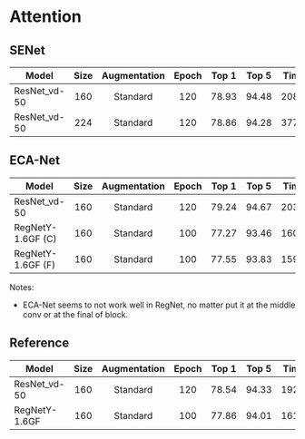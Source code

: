 # Attention

## SENet
| Model        | Size | Augmentation | Epoch | Top 1 | Top 5 |   Time   |  Code  |  Logs  |
|--------------|:----:|:------------:|:-----:|:-----:|:-----:|:--------:|:------:|:------:|
| ResNet_vd-50 |  160 |   Standard   |  120  | 78.93 | 94.48 |   208.1  | [23](/configs/ImageNet/23.py) | [1](/configs/ImageNet/logs/23.log) |
| ResNet_vd-50 |  224 |   Standard   |  120  | 78.86 | 94.28 |   377.2  | [101](/configs/ImageNet/101.py) | [1](/configs/ImageNet/logs/101.log) [2](/configs/ImageNet/logs/101-2.log) [3](/configs/ImageNet/logs/101-3.log) |


## ECA-Net
| Model             | Size | Augmentation | Epoch | Top 1 | Top 5 |   Time   |  Code  |  Logs  |
|-------------------|:----:|:------------:|:-----:|:-----:|:-----:|:--------:|:------:|:------:|
| ResNet_vd-50      |  160 |   Standard   |  120  | 79.24 | 94.67 |   203.1  |   [24](/configs/ImageNet/24.py)   | [1](/configs/ImageNet/logs/24.log) |
| RegNetY-1.6GF (C) |  160 |   Standard   |  100  | 77.27 | 93.46 |   160.9  |   [35](/configs/ImageNet/35.py)   | [1](/configs/ImageNet/logs/35.log) |
| RegNetY-1.6GF (F) |  160 |   Standard   |  100  | 77.55 | 93.83 |   159.7  |   [38](/configs/ImageNet/38.py)   | [1](/configs/ImageNet/logs/38.log) |

Notes:
- ECA-Net seems to not work well in RegNet, no matter put it at the middle conv or at the final of block.


## Reference
| Model         | Size | Augmentation | Epoch | Top 1 | Top 5 |   Time   |  Code  |  Logs  |
|---------------|:----:|:------------:|:-----:|:-----:|:-----:|:--------:|:------:|:------:|
| ResNet_vd-50  |  160 |   Standard   |  120  | 78.54 | 94.33 |   192.1  |   [50](/configs/ImageNet/50.py)   | [1](/configs/ImageNet/logs/50.log) [2](/configs/ImageNet/logs/50-2.log) [3](/configs/ImageNet/logs/50-3.log) |
| RegNetY-1.6GF |  160 |   Standard   |  100  | 77.86 | 94.01 |   161.8  |   [32](/configs/ImageNet/32.py)   | [1](/configs/ImageNet/logs/32.log) |